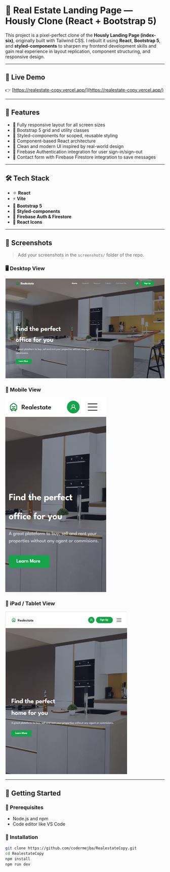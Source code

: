 # 🏡 Real Estate Landing Page — Hously Clone (React + Bootstrap 5)

This project is a pixel-perfect clone of the **Hously Landing Page (index-six)**, originally built with Tailwind CSS. I rebuilt it using **React**, **Bootstrap 5**, and **styled-components** to sharpen my frontend development skills and gain real experience in layout replication, component structuring, and responsive design.

---

## 🔗 Live Demo

👉 [https://realestate-copy.vercel.app/](https://realestate-copy.vercel.app/)

---

## 🚀 Features

- 🔹 Fully responsive layout for all screen sizes  
- 🔹 Bootstrap 5 grid and utility classes  
- 🔹 Styled-components for scoped, reusable styling  
- 🔹 Component-based React architecture  
- 🔹 Clean and modern UI inspired by real-world design  
- 🔹 Firebase Authentication integration for user sign-in/sign-out  
- 🔹 Contact form with Firebase Firestore integration to save messages  

---

## 🛠️ Tech Stack

- ⚛️ **React**  
- ⚡ **Vite**  
- 🎨 **Bootstrap 5**  
- 💅 **Styled-components**  
- 🔐 **Firebase Auth & Firestore**  
- 🌟 **React Icons**  

---

## 📸 Screenshots

> Add your screenshots in the `screenshots/` folder of the repo.

### 🖥️ Desktop View  
![Desktop Screenshot](./screenshorts/realstate-desktop-view.PNG)  

### 📱 Mobile View  
![Mobile Screenshot](./screenshorts/realstate-phone-view.PNG)  

### 📱 iPad / Tablet View  
![Tablet Screenshot](./screenshorts/realstate-ipad2-view.PNG)  

---

## 📂 Getting Started

### 🧰 Prerequisites

- Node.js and npm  
- Code editor like VS Code  

### 🔧 Installation

```bash
git clone https://github.com/codermejba/RealestateCopy.git
cd RealestateCopy
npm install
npm run dev
